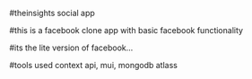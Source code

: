 #theinsights social app

#this is a facebook clone app with basic facebook functionality

#its the lite version of facebook...

#tools used context api, mui, mongodb atlass

